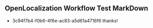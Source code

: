 ## OpenLocalization Workflow Test MarkDown
* 3c94f7b4-f0b6-4f6e-ac83-a5d61a4716f6 thanks!

<!--HONumber=Aug16_HO5-->


